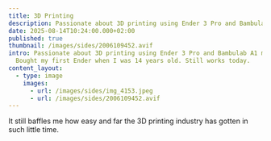 ```yaml
---
title: 3D Printing
description: Passionate about 3D printing using Ender 3 Pro and Bambulab A1 mini
date: 2025-08-14T10:24:00.000+02:00
published: true
thumbnail: /images/sides/2006109452.avif
intro: Passionate about 3D printing using Ender 3 Pro and Bambulab A1 mini.
  Bought my first Ender when I was 14 years old. Still works today.
content_layout:
  - type: image
    images:
      - url: /images/sides/img_4153.jpeg
      - url: /images/sides/2006109452.avif
---
```

It still baffles me how easy and far the 3D printing industry has gotten in such little time.
